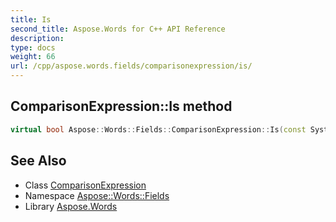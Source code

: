 ```yaml
---
title: Is
second_title: Aspose.Words for C++ API Reference
description: 
type: docs
weight: 66
url: /cpp/aspose.words.fields/comparisonexpression/is/
---
```

## ComparisonExpression::Is method




```cpp
virtual bool Aspose::Words::Fields::ComparisonExpression::Is(const System::TypeInfo &target) const override
```

## See Also

* Class [ComparisonExpression](../)
* Namespace [Aspose::Words::Fields](../../)
* Library [Aspose.Words](../../../)
